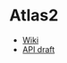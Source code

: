Atlas2
======

* [Wiki](https://github.com/0x10cAtlas/atlas2/wiki)
* [API draft](https://github.com/0x10cAtlas/atlas2/wiki/API)
